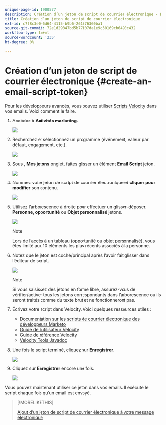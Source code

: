 ```yaml
---
unique-page-id: 1900577
description: Création d’un jeton de script de courrier électronique - Documents Marketo - Documentation du produit
title: Création d’un jeton de script de courrier électronique
exl-id: c7f8c3e0-6d64-4115-b9b6-261576360ba1
source-git-commit: 72e1d29347bd5b77107da1e9c30169cb6490c432
workflow-type: tm+mt
source-wordcount: '235'
ht-degree: 0%

---
```


# Création d’un jeton de script de courrier électronique {#create-an-email-script-token}

Pour les développeurs avancés, vous pouvez utiliser [Scripts Velocity](https://velocity.apache.org/engine/1.7/user-guide.html) dans vos emails. Voici comment le faire.

1. Accédez à **Activités marketing**.

   ![](assets/ma.png)

1. Recherchez et sélectionnez un programme (événement, valeur par défaut, engagement, etc.).

   ![](assets/image2014-9-17-22-3a21-3a24.png)

1. Sous , **Mes jetons** onglet, faites glisser un élément **Email Script** jeton.

   ![](assets/image2014-9-17-22-3a21-3a29.png)

1. Nommez votre jeton de script de courrier électronique et **cliquer pour modifier** son contenu.

   ![](assets/image2014-9-17-22-3a21-3a46.png)

1. Utilisez l’arborescence à droite pour effectuer un glisser-déposer. **Personne, opportunité** ou **Objet personnalisé** jetons.

   ![](assets/five-2.png)

   >[!NOTE]
   >
   >Lors de l’accès à un tableau (opportunité ou objet personnalisé), vous êtes limité aux 10 éléments les plus récents associés à la personne.

1. Notez que le jeton est coché/principal après l’avoir fait glisser dans l’éditeur de script.

   ![](assets/image2014-9-17-22-3a22-3a33.png)

   >[!NOTE]
   >
   >Si vous saisissez des jetons en forme libre, assurez-vous de vérifier/activer tous les jetons correspondants dans l’arborescence ou ils seront traités comme du texte brut et ne fonctionneront pas.

1. Écrivez votre script dans Velocity. Voici quelques ressources utiles :

   * [Documentation sur les scripts de courrier électronique des développeurs Marketo](https://developers.marketo.com/email-scripting/)
   * [Guide de l’utilisateur Velocity](https://velocity.apache.org/engine/devel/user-guide.html)
   * [Guide de référence Velocity](https://velocity.apache.org/engine/devel/vtl-reference-guide.html)
   * [Velocity Tools Javadoc](https://velocity.apache.org/tools/releases/2.0/javadoc/index.html)

1. Une fois le script terminé, cliquez sur **Enregistrer**.

   ![](assets/image2014-9-17-22-3a23-3a1.png)

1. Cliquez sur **Enregistrer** encore une fois.

   ![](assets/image2014-9-17-22-3a23-3a13.png)

Vous pouvez maintenant utiliser ce jeton dans vos emails. Il exécute le script chaque fois qu’un email est envoyé.

>[!MORELIKETHIS]
>
>[Ajout d’un jeton de script de courrier électronique à votre message électronique](/help/marketo/product-docs/email-marketing/general/using-tokens/add-an-email-script-token-to-your-email.md)
